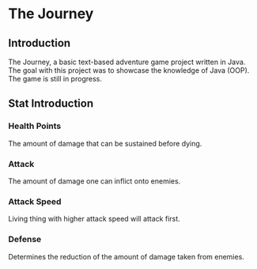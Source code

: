 # The Journey

## Introduction
The Journey, a basic text-based adventure game project written in Java. The goal with this project was to showcase the knowledge of Java (OOP). The game is still in progress. 

## Stat Introduction
### Health Points
The amount of damage that can be sustained before dying.

### Attack
The amount of damage one can inflict onto enemies.

### Attack Speed
Living thing with higher attack speed will attack first.

### Defense
Determines the reduction of the amount of damage taken from enemies.
